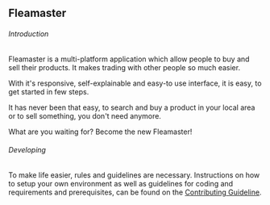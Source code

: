 ## Fleamaster

###### Introduction
Fleamaster is a multi-platform application which allow people to buy and sell their products.
It makes trading with other people so much easier.

With it's responsive, self-explainable and easy-to use interface, it is easy, to get started in few steps.

It has never been that easy, to search and buy a product in your local area or to sell something, you don't need anymore.

What are you waiting for? Become the new Fleamaster!

###### Developing
To make life easier, rules and guidelines are necessary. Instructions on how to setup your own environment as well as guidelines for coding and requirements and prerequisites, can be found on the [Contributing Guideline](https://github.com/gcorso97/fleamaster/blob/master/CONTRIBUTING.md).
